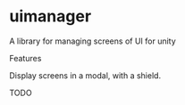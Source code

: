 # uimanager
A library for managing screens of UI for unity


Features

Display screens in a modal, with a shield.

TODO